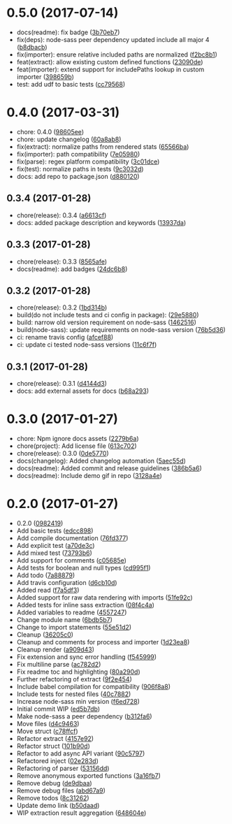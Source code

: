 <a name="0.5.0"></a>
# 0.5.0 (2017-07-14)

* docs(readme): fix badge ([3b70eb7](https://github.com/jgranstrom/sass-extract/commit/3b70eb7))
* fix(deps): node-sass peer dependency updated include all major 4 ([b8dbacb](https://github.com/jgranstrom/sass-extract/commit/b8dbacb))
* fix(importer): ensure relative included paths are normalized ([f2bc8b1](https://github.com/jgranstrom/sass-extract/commit/f2bc8b1))
* feat(extract): allow existing custom defined functions ([23090de](https://github.com/jgranstrom/sass-extract/commit/23090de))
* feat(importer): extend support for includePaths lookup in custom importer ([398659b](https://github.com/jgranstrom/sass-extract/commit/398659b))
* test: add udf to basic tests ([cc79568](https://github.com/jgranstrom/sass-extract/commit/cc79568))



<a name="0.4.0"></a>
# 0.4.0 (2017-03-31)

* chore: 0.4.0 ([98605ee](https://github.com/jgranstrom/sass-extract/commit/98605ee))
* chore: update changelog ([60a8ab8](https://github.com/jgranstrom/sass-extract/commit/60a8ab8))
* fix(extract): normalize paths from rendered stats ([65566ba](https://github.com/jgranstrom/sass-extract/commit/65566ba))
* fix(importer): path compatibility ([7e05980](https://github.com/jgranstrom/sass-extract/commit/7e05980))
* fix(parse): regex platform compatibility ([3c01dce](https://github.com/jgranstrom/sass-extract/commit/3c01dce))
* fix(test): normalize paths in tests ([9c3032d](https://github.com/jgranstrom/sass-extract/commit/9c3032d))
* docs: add repo to package.json ([d880120](https://github.com/jgranstrom/sass-extract/commit/d880120))



<a name="0.3.4"></a>
## 0.3.4 (2017-01-28)

* chore(release): 0.3.4 ([a6613cf](https://github.com/jgranstrom/sass-extract/commit/a6613cf))
* docs: added package description and keywords ([13937da](https://github.com/jgranstrom/sass-extract/commit/13937da))



<a name="0.3.3"></a>
## 0.3.3 (2017-01-28)

* chore(release): 0.3.3 ([8565afe](https://github.com/jgranstrom/sass-extract/commit/8565afe))
* docs(readme): add badges ([24dc6b8](https://github.com/jgranstrom/sass-extract/commit/24dc6b8))



<a name="0.3.2"></a>
## 0.3.2 (2017-01-28)

* chore(release): 0.3.2 ([1bd314b](https://github.com/jgranstrom/sass-extract/commit/1bd314b))
* build(do not include tests and ci config in package): ([29e5880](https://github.com/jgranstrom/sass-extract/commit/29e5880))
* build: narrow old version requirement on node-sass ([1462516](https://github.com/jgranstrom/sass-extract/commit/1462516))
* build(node-sass): update requirements on node-sass version ([76b5d36](https://github.com/jgranstrom/sass-extract/commit/76b5d36))
* ci: rename travis config ([afcef88](https://github.com/jgranstrom/sass-extract/commit/afcef88))
* ci: update ci tested node-sass versions ([11c6f7f](https://github.com/jgranstrom/sass-extract/commit/11c6f7f))



<a name="0.3.1"></a>
## 0.3.1 (2017-01-28)

* chore(release): 0.3.1 ([d4144d3](https://github.com/jgranstrom/sass-extract/commit/d4144d3))
* docs: add external assets for docs ([b68a293](https://github.com/jgranstrom/sass-extract/commit/b68a293))



<a name="0.3.0"></a>
# 0.3.0 (2017-01-27)

* chore: Npm ignore docs assets ([2279b6a](https://github.com/jgranstrom/sass-extract/commit/2279b6a))
* chore(project): Add license file ([613c702](https://github.com/jgranstrom/sass-extract/commit/613c702))
* chore(release): 0.3.0 ([0de5770](https://github.com/jgranstrom/sass-extract/commit/0de5770))
* docs(changelog): Added changelog automation ([5aec55d](https://github.com/jgranstrom/sass-extract/commit/5aec55d))
* docs(readme): Added commit and release guidelines ([386b5a6](https://github.com/jgranstrom/sass-extract/commit/386b5a6))
* docs(readme): Include demo gif in repo ([3128a4e](https://github.com/jgranstrom/sass-extract/commit/3128a4e))



<a name="0.2.0"></a>
# 0.2.0 (2017-01-27)

* 0.2.0 ([0982419](https://github.com/jgranstrom/sass-extract/commit/0982419))
* Add basic tests ([edcc898](https://github.com/jgranstrom/sass-extract/commit/edcc898))
* Add compile documentation ([76fd377](https://github.com/jgranstrom/sass-extract/commit/76fd377))
* Add explicit test ([a70de3c](https://github.com/jgranstrom/sass-extract/commit/a70de3c))
* Add mixed test ([73793b6](https://github.com/jgranstrom/sass-extract/commit/73793b6))
* Add support for comments ([c05685e](https://github.com/jgranstrom/sass-extract/commit/c05685e))
* Add tests for boolean and null types ([cd995f1](https://github.com/jgranstrom/sass-extract/commit/cd995f1))
* Add todo ([7a88879](https://github.com/jgranstrom/sass-extract/commit/7a88879))
* Add travis configuration ([d6cb10d](https://github.com/jgranstrom/sass-extract/commit/d6cb10d))
* Added read ([f7a5df3](https://github.com/jgranstrom/sass-extract/commit/f7a5df3))
* Added support for raw data rendering with imports ([51fe92c](https://github.com/jgranstrom/sass-extract/commit/51fe92c))
* Added tests for inline sass extraction ([08f4c4a](https://github.com/jgranstrom/sass-extract/commit/08f4c4a))
* Added variables to readme ([4557247](https://github.com/jgranstrom/sass-extract/commit/4557247))
* Change module name ([6bdb5b7](https://github.com/jgranstrom/sass-extract/commit/6bdb5b7))
* Change to import statements ([55e51d2](https://github.com/jgranstrom/sass-extract/commit/55e51d2))
* Cleanup ([36205c0](https://github.com/jgranstrom/sass-extract/commit/36205c0))
* Cleanup and comments for process and importer ([1d23ea8](https://github.com/jgranstrom/sass-extract/commit/1d23ea8))
* Cleanup render ([a909d43](https://github.com/jgranstrom/sass-extract/commit/a909d43))
* Fix extension and sync error handling ([f545999](https://github.com/jgranstrom/sass-extract/commit/f545999))
* Fix multiline parse ([ac782d2](https://github.com/jgranstrom/sass-extract/commit/ac782d2))
* Fix readme toc and highlighting ([80a290d](https://github.com/jgranstrom/sass-extract/commit/80a290d))
* Further refactoring of extract ([9f2e454](https://github.com/jgranstrom/sass-extract/commit/9f2e454))
* Include babel compilation for compatibility ([906f8a8](https://github.com/jgranstrom/sass-extract/commit/906f8a8))
* Include tests for nested files ([40c7882](https://github.com/jgranstrom/sass-extract/commit/40c7882))
* Increase node-sass min version ([f6ed728](https://github.com/jgranstrom/sass-extract/commit/f6ed728))
* Initial commit WIP ([ed5b7db](https://github.com/jgranstrom/sass-extract/commit/ed5b7db))
* Make node-sass a peer dependency ([b312fa6](https://github.com/jgranstrom/sass-extract/commit/b312fa6))
* Move files ([d4c9463](https://github.com/jgranstrom/sass-extract/commit/d4c9463))
* Move struct ([c78ffcf](https://github.com/jgranstrom/sass-extract/commit/c78ffcf))
* Refactor extract ([4157e92](https://github.com/jgranstrom/sass-extract/commit/4157e92))
* Refactor struct ([101b90d](https://github.com/jgranstrom/sass-extract/commit/101b90d))
* Refactor to add async API variant ([90c5797](https://github.com/jgranstrom/sass-extract/commit/90c5797))
* Refactored inject ([02e283d](https://github.com/jgranstrom/sass-extract/commit/02e283d))
* Refactoring of parser ([53156dd](https://github.com/jgranstrom/sass-extract/commit/53156dd))
* Remove anonymous exported functions ([3a16fb7](https://github.com/jgranstrom/sass-extract/commit/3a16fb7))
* Remove debug ([de9dbaa](https://github.com/jgranstrom/sass-extract/commit/de9dbaa))
* Remove debug files ([abd67a9](https://github.com/jgranstrom/sass-extract/commit/abd67a9))
* Remove todos ([8c31262](https://github.com/jgranstrom/sass-extract/commit/8c31262))
* Update demo link ([b50daad](https://github.com/jgranstrom/sass-extract/commit/b50daad))
* WIP extraction result aggregation ([648604e](https://github.com/jgranstrom/sass-extract/commit/648604e))



